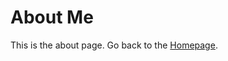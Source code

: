 # About Me

This is the about page. Go back to the [Homepage](https://colee69.github.io/RCOS-Fall2025/).
